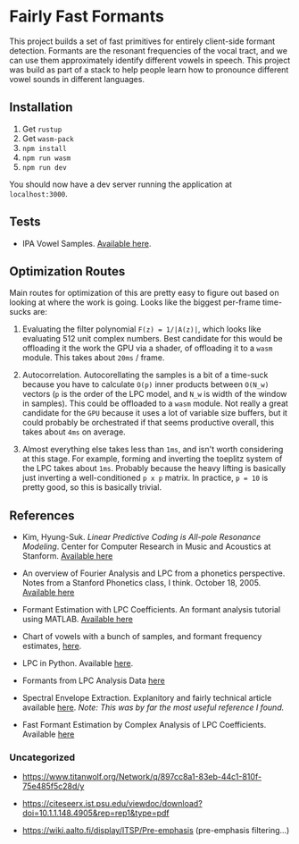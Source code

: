 # Fairly Fast Formants

This project builds a set of fast primitives for entirely client-side formant detection. Formants are the resonant frequencies of the vocal tract, and we can use them approximately identify different vowels in speech. This project was build as part of a stack to help people learn how to pronounce different vowel sounds in different languages.


## Installation

1. Get `rustup`
2. Get `wasm-pack`
3. `npm install`
4. `npm run wasm`
5. `npm run dev`

You should now have a dev server running the application at `localhost:3000`.


## Tests

- IPA Vowel Samples. [Available here](https://linguistics.ucla.edu/people/hayes/103/Charts/VChart/).

## Optimization Routes

 Main routes for optimization of this are pretty easy to figure out based on looking at where the work is going. Looks like the biggest per-frame time-sucks are:

 1. Evaluating the filter polynomial `F(z) = 1/|A(z)|`, which looks like evaluating 512 unit complex numbers. Best candidate for this would be offloading it the work the GPU via a shader, of offloading it to a `wasm` module. This takes about `20ms` / frame.

 2. Autocorrelation. Autocorellating the samples is a bit of a time-suck because you have to calculate `O(p)` inner products between `O(N_w)` vectors (`p` is the order of the LPC model, and `N_w` is width of the window in samples). This could be offloaded to a `wasm` module. Not really a great candidate for the `GPU` because it uses a lot of variable size buffers, but it could probably be orchestrated if that seems productive overall, this takes about `4ms` on average.

 3. Almost everything else takes less than `1ms`, and isn't worth considering at this stage. For example, forming and inverting the toeplitz system of the LPC takes about `1ms`. Probably because the heavy lifting is basically just inverting a well-conditioned `p x p` matrix. In practice, `p = 10` is pretty good, so this is basically trivial.


## References

- Kim, Hyung-Suk. *Linear Predictive Coding is All-pole Resonance Modeling*. Center for Computer Research in Music and Acoustics at Stanform. [Available here](https://ccrma.stanford.edu/~hskim08/lpc/)

- An overview of Fourier Analysis and LPC from a phonetics perspective. Notes from a Stanford Phonetics class, I think. October 18, 2005. [Available here](https://web.stanford.edu/class/linguist205/index_files/Handout%207%20-%20Spectral%20Analysis%20&%20Meas%20Formants.pdf)

- Formant Estimation with LPC Coefficients. An formant analysis tutorial using MATLAB. [Available here](https://www.mathworks.com/help/signal/ug/formant-estimation-with-lpc-coefficients.html)

- Chart of vowels with a bunch of samples, and formant frequency estimates, [here](https://linguistics.ucla.edu/people/hayes/103/Charts/VChart/).

- LPC in Python. Available [here](https://www.kuniga.me/blog/2021/05/13/lpc-in-python.html).

- Formants from LPC Analysis Data [here](https://www.ee.columbia.edu/~dpwe/papers/SnelM93-fmnt.pdf)

- Spectral Envelope Extraction. Explanitory and fairly technical article available [here](https://www.dsprelated.com/freebooks/sasp/Spectral_Envelope_Extraction.html#eq:lpdef). *Note: This was by far the most useful reference I found.*

- Fast Formant Estimation by Complex Analysis of LPC Coefficients. Available [here](https://eurasip.org/Proceedings/Eusipco/Eusipco2004/defevent/papers/cr1750.pdf)

### Uncategorized

- https://www.titanwolf.org/Network/q/897cc8a1-83eb-44c1-810f-75e485f5c28d/y

- https://citeseerx.ist.psu.edu/viewdoc/download?doi=10.1.1.148.4905&rep=rep1&type=pdf

- https://wiki.aalto.fi/display/ITSP/Pre-emphasis (pre-emphasis filtering...)